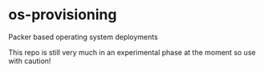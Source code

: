 # os-provisioning
Packer based operating system deployments

This repo is still very much in an experimental phase at the moment so use with caution!